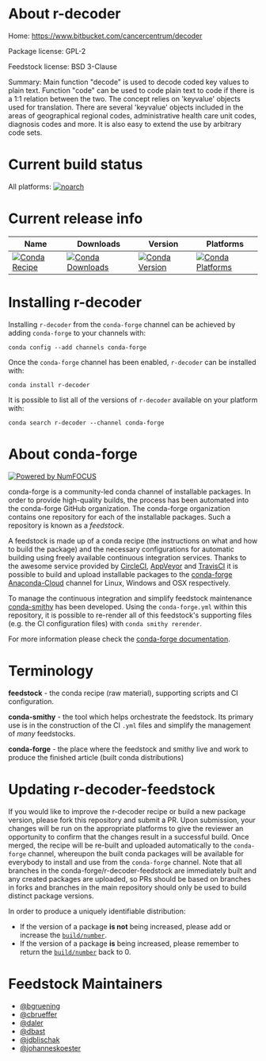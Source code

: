 <!--
# -*- mode: jinja -*-
-->

About r-decoder
===============

Home: https://www.bitbucket.com/cancercentrum/decoder

Package license: GPL-2

Feedstock license: BSD 3-Clause

Summary: Main function "decode" is used to decode coded key values to plain text. Function "code" can be used to code plain text to code if there is a 1:1 relation between the two. The concept relies on 'keyvalue' objects used for translation. There are several 'keyvalue' objects included in the areas of geographical regional codes, administrative health care unit codes, diagnosis codes and more. It is also easy to extend the use by arbitrary  code sets.



Current build status
====================

All platforms:
[![noarch](https://img.shields.io/circleci/project/github/conda-forge/r-decoder-feedstock/master.svg?label=noarch)](https://circleci.com/gh/conda-forge/r-decoder-feedstock)

Current release info
====================

| Name | Downloads | Version | Platforms |
| --- | --- | --- | --- |
| [![Conda Recipe](https://img.shields.io/badge/recipe-r--decoder-green.svg)](https://anaconda.org/conda-forge/r-decoder) | [![Conda Downloads](https://img.shields.io/conda/dn/conda-forge/r-decoder.svg)](https://anaconda.org/conda-forge/r-decoder) | [![Conda Version](https://img.shields.io/conda/vn/conda-forge/r-decoder.svg)](https://anaconda.org/conda-forge/r-decoder) | [![Conda Platforms](https://img.shields.io/conda/pn/conda-forge/r-decoder.svg)](https://anaconda.org/conda-forge/r-decoder) |

Installing r-decoder
====================

Installing `r-decoder` from the `conda-forge` channel can be achieved by adding `conda-forge` to your channels with:

```
conda config --add channels conda-forge
```

Once the `conda-forge` channel has been enabled, `r-decoder` can be installed with:

```
conda install r-decoder
```

It is possible to list all of the versions of `r-decoder` available on your platform with:

```
conda search r-decoder --channel conda-forge
```


About conda-forge
=================

[![Powered by NumFOCUS](https://img.shields.io/badge/powered%20by-NumFOCUS-orange.svg?style=flat&colorA=E1523D&colorB=007D8A)](http://numfocus.org)

conda-forge is a community-led conda channel of installable packages.
In order to provide high-quality builds, the process has been automated into the
conda-forge GitHub organization. The conda-forge organization contains one repository
for each of the installable packages. Such a repository is known as a *feedstock*.

A feedstock is made up of a conda recipe (the instructions on what and how to build
the package) and the necessary configurations for automatic building using freely
available continuous integration services. Thanks to the awesome service provided by
[CircleCI](https://circleci.com/), [AppVeyor](https://www.appveyor.com/)
and [TravisCI](https://travis-ci.org/) it is possible to build and upload installable
packages to the [conda-forge](https://anaconda.org/conda-forge)
[Anaconda-Cloud](https://anaconda.org/) channel for Linux, Windows and OSX respectively.

To manage the continuous integration and simplify feedstock maintenance
[conda-smithy](https://github.com/conda-forge/conda-smithy) has been developed.
Using the ``conda-forge.yml`` within this repository, it is possible to re-render all of
this feedstock's supporting files (e.g. the CI configuration files) with ``conda smithy rerender``.

For more information please check the [conda-forge documentation](https://conda-forge.org/docs/).

Terminology
===========

**feedstock** - the conda recipe (raw material), supporting scripts and CI configuration.

**conda-smithy** - the tool which helps orchestrate the feedstock.
                   Its primary use is in the construction of the CI ``.yml`` files
                   and simplify the management of *many* feedstocks.

**conda-forge** - the place where the feedstock and smithy live and work to
                  produce the finished article (built conda distributions)


Updating r-decoder-feedstock
============================

If you would like to improve the r-decoder recipe or build a new
package version, please fork this repository and submit a PR. Upon submission,
your changes will be run on the appropriate platforms to give the reviewer an
opportunity to confirm that the changes result in a successful build. Once
merged, the recipe will be re-built and uploaded automatically to the
`conda-forge` channel, whereupon the built conda packages will be available for
everybody to install and use from the `conda-forge` channel.
Note that all branches in the conda-forge/r-decoder-feedstock are
immediately built and any created packages are uploaded, so PRs should be based
on branches in forks and branches in the main repository should only be used to
build distinct package versions.

In order to produce a uniquely identifiable distribution:
 * If the version of a package **is not** being increased, please add or increase
   the [``build/number``](https://conda.io/docs/user-guide/tasks/build-packages/define-metadata.html#build-number-and-string).
 * If the version of a package **is** being increased, please remember to return
   the [``build/number``](https://conda.io/docs/user-guide/tasks/build-packages/define-metadata.html#build-number-and-string)
   back to 0.

Feedstock Maintainers
=====================

* [@bgruening](https://github.com/bgruening/)
* [@cbrueffer](https://github.com/cbrueffer/)
* [@daler](https://github.com/daler/)
* [@dbast](https://github.com/dbast/)
* [@jdblischak](https://github.com/jdblischak/)
* [@johanneskoester](https://github.com/johanneskoester/)

